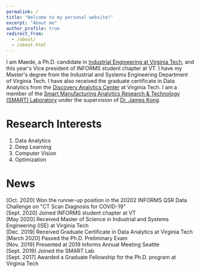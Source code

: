 ```yaml
---
permalink: /
title: "Welcome to my personal website!"
excerpt: "About me"
author_profile: true
redirect_from: 
  - /about/
  - /about.html
---
```


I am Maede, a Ph.D. candidate in [Industrial Engineering at Virginia Tech](https://www.ise.vt.edu/people/graduate/phd/maftouni.html), and this year's Vice president of INFORMS student chapter at VT. I have my Master's degree from the Industrial and Systems Engineering Department of Virginia Tech. I have also received the graduate certificate in Data Analytics from the [Discovery Analytics Center](https://dac.cs.vt.edu/academics/data-analytics/) at Virginia Tech.
I am a member of the [Smart Manufacturing Analytics Research & Technology (SMART) Laboratory](https://www.smartlab-vt.com/team) under the supervision of [Dr. James Kong](https://www.ise.vt.edu/people/faculty/kong.html). 

Research Interests
======
1. Data Analytics 
2. Deep Learning 
3. Computer Vision
4. Optimization 

News
=====
[Oct. 2020]  Won the runner-up position in the 20202 INFORMS QSR Data Challenge on "CT Scan Diagnosis for COVID-19"\
[Sept. 2020]  Joined INFORMS student chapter at VT \
[May 2020]  Received Master of Science in Industrial and Systems Engineering (ISE) at Virginia Tech\
[Dec. 2019]  Received Graduate Certificate in Data Analytics at Virginia Tech\
[March 2020] Passed the Ph.D. Preliminary Exam \
[Nov. 2019] Presented at 2019 Informs Annual Meeting Seattle\
[Sept. 2019] Joined the SMART Lab \
[Sept. 2017]  Awarded a Graduate Fellowship for the Ph.D. program at Virginia Tech





